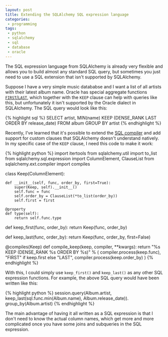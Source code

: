 ```yaml
---
layout: post
title: Extending the SQLAlchemy SQL expression language
categories:
 - programming
tags:
 - python
 - sqlalchemy
 - sql
 - database
 - oracle
---
```


The SQL expression language from SQLAlchemy is already very flexible and
allows you to build almost any standard SQL query, but sometimes you just
need to use a SQL extension that isn't supported by SQLAlchemy.

Suppose I have a very simple music datababse and I want a list of all artists
with their latest album name. Oracle has special aggregate functions
[`FIRST`/`LAST`][ora_first], which together with the `KEEP` clause can help with queries like
this, but unfortunately it isn't supported by the Oracle dialect in SQLAlchemy.
The SQL query would look like this:

{% highlight sql %}
SELECT
    artist,
    MIN(name) KEEP (DENSE_RANK LAST ORDER BY release_date)
FROM album
GROUP BY artist
{% endhighlight %}

Recently, I've learned that it's possible to extend the [SQL compiler][sqla_comp] and
add support for custom clauses that SQLAlchemy doesn't understand natively.
In my specific case of the `KEEP` clause, I need this code to make it work:

{% highlight python %}
import itertools
from sqlalchemy.util import to_list
from sqlalchemy.sql.expression import ColumnElement, ClauseList
from sqlalchemy.ext.compiler import compiles


class Keep(ColumnElement):

    def __init__(self, func, order_by, first=True):
        super(Keep, self).__init__()
        self.func = func
        self.order_by = ClauseList(*to_list(order_by))
        self.first = first

    @property
    def type(self):
        return self.func.type


def keep_first(func, order_by):
    return Keep(func, order_by)


def keep_last(func, order_by):
    return Keep(func, order_by, first=False)


@compiles(Keep)
def compile_keep(keep, compiler, **kwargs):
    return "%s KEEP (DENSE_RANK %s ORDER BY %s)" % (
        compiler.process(keep.func),
        "FIRST" if keep.first else "LAST",
        compiler.process(keep.order_by)
    )
{% endhighlight %}

With this, I could simply use `keep_first()` and `keep_last()` as any
other SQL expression functions. For example, the above SQL query would
have been written like this:

{% highlight python %}
session.query(Album.artist,
              keep_last(sql.func.min(Album.name), Album.release_date)).\
    group_by(Album.artist)
{% endhighlight %}

The main advantage of having it all written as a SQL expression is that
I don't need to know the actual column names, which get more and more
complicated once you have some joins and subqueries in the SQL expression.

[sqla_comp]: http://docs.sqlalchemy.org/en/rel_0_7/core/compiler.html
[ora_first]: http://docs.oracle.com/cd/B19306_01/server.102/b14200/functions056.htm

